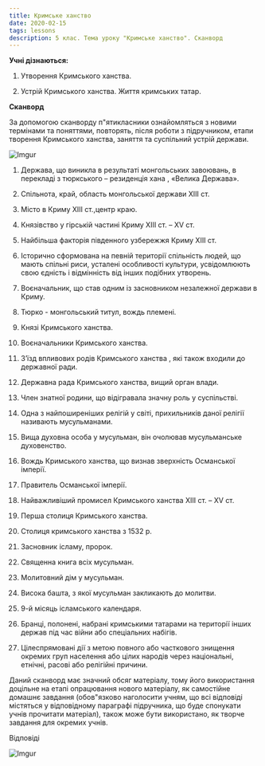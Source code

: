 ```yaml
---
title: Кримське ханство
date: 2020-02-15
tags: lessons
description: 5 клас. Тема уроку "Кримське ханство". Сканворд
---
```


**Учні дізнаються:**

1. Утворення Кримського ханства.

2. Устрій Кримського ханства. Життя кримських татар.


**Сканворд**

За допомогою сканворду п"ятикласники ознайомляться з новими термінами та поняттями, повторять, після роботи з підручником, етапи творення Кримського ханства, заняття та суспільний устрій держави.


![Imgur](https://i.imgur.com/dSEnSRI.png)


1. Держава, що виникла в результаті монгольських завоювань, в перекладі з тюркського – резиденція хана , «Велика Держава».

2. Спільнота, край, область монгольської держави ХІІІ ст.

3. Місто в Криму ХІІІ ст.,центр краю.

4. Князівство у гірській частині Криму ХІІІ ст. – ХV ст. 

5. Найбільша факторія південного узбережжя Криму ХІІІ ст.

6. Історично сформована на певній території спільність людей, що мають спільні риси, усталені особливості культури, усвідомлюють свою єдність і відмінність від інших подібних утворень.

7. Воєначальник, що став одним із  засновником незалежної держави в Криму.

8. Тюрко - монгольський титул, вождь племені.

9. Князі Кримського ханства.

10. Воєначальники Кримського ханства.

11. З’їзд впливових родів Кримського ханства , які також входили до державної ради.

12. Державна рада Кримського ханства, вищий орган влади.

13. Член знатної родини, що відігравала значну роль у суспільстві.

14. Одна з найпоширеніших релігій у світі, прихильників даної релігії називають мусульманами.

15. Вища духовна особа у мусульман, він очолював мусульманське духовенство.

16. Вождь Кримського ханства, що визнав зверхність Османської імперії.

17. Правитель Османської імперії.

18. Найважливіший промисел Кримського ханства ХІІІ ст. – ХV ст.

19. Перша столиця  Кримського ханства.

20. Столиця кримського ханства з 1532 р.

21. Засновник ісламу, пророк.

22. Священна книга всіх мусульман.

23. Молитовний дім у мусульман.

24. Висока башта, з якої мусульман закликають до молитви.

25. 9-й місяць ісламського календаря.

26. Бранці, полонені, набрані кримськими татарами на території інших держав під час війни або спеціальних набігів.

27. Цілеспрямовані дії з метою повного або часткового знищення окремих груп населення або цілих народів через національні, етнічні, расові або релігійні причини.

Даний сканворд має значний обсяг матеріалу, тому його використання доцільне на етапі опрацювання нового матеріалу, як самостійне домашнє завдання (обов"язково наголосити учням, що всі відповіді містяться у відповідному параграфі підручника, що буде спонукати учнів прочитати матеріал), також може бути використано, як творче завдання для окремих учнів.

Відповіді

![Imgur](https://i.imgur.com/fSWtMrx.png)


